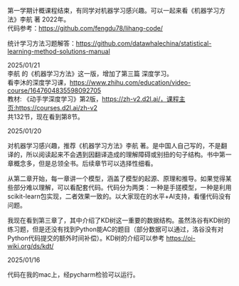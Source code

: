 第一学期计概课程结束，有同学对机器学习感兴趣。可以一起来看《机器学习方法》李航 著 2022年。  
代码参考：https://github.com/fengdu78/lihang-code/

统计学习方法习题解答：https://github.com/datawhalechina/statistical-learning-method-solutions-manual


2025/01/21  
李航 的《机器学习方法》这一版，增加了第三篇 深度学习。  
看李沐的深度学习课，https://www.zhihu.com/education/video-course/1647604835598092705  
教材: 《动手学深度学习》第2版，https://zh-v2.d2l.ai/，课程主页:https://courses.d2l.ai/zh-v2  
共132节，现在看到第8节。

2025/01/20 

对机器学习感兴趣，推荐《机器学习方法》李航 著。是中国人自己写的，不是翻译的，所以阅读起来不会遇到因翻译造成的理解障碍或别扭的句子结构。书中第一章概念多，但是总领全书。后续章节可以选择性细看。

从第二章开始，每一章讲一个模型，涵盖了模型的起源、原理和推导。如果觉得某些部分难以理解，可以看配套代码。代码分为两类：一种是手搓模型，一种是利用scikit-learn包实现，二者效果一致的。以大家现在的水平+AI支持，看懂代码没有问题。

我现在看到第三章了，其中介绍了KD树这一重要的数据结构。虽然洛谷有KD树的练习题，但是还没有找到Python能AC的题目（部分数据可以通过，洛谷没有对Python代码提交的额外时间补偿）。KD树的介绍可以参考 https://oi-wiki.org/ds/kdt/



2025/01/16

代码在我的mac上，经pycharm检验可以运行。
